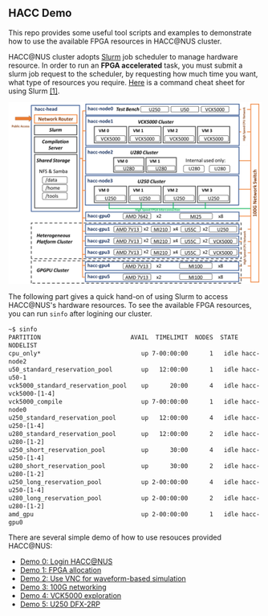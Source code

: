 ## HACC Demo

This repo provides some useful tool scripts and examples to demonstrate how to use the available FPGA resources in HACC@NUS cluster.


HACC@NUS cluster adopts [Slurm](https://slurm.schedmd.com/documentation.html) job scheduler to manage hardware resource. 
In order to run an __FPGA accelerated__ task, you must submit a slurm job request to the scheduler, by requesting how much time you want, what type of resources you require. [Here](doc/slurm.pdf) is a command cheat sheet for using Slurm [[1]](https://xilinx-center.csl.illinois.edu/xacc-cluster/xacc-user-guide/xacc-job-submission-and-scheduling/). 



<img src="doc/hacc.png" alt="" width="750">


The following part gives a quick hand-on of using Slurm to access HACC@NUS's hardware resources.
To see the available FPGA resources, you can run ```sinfo``` after logining our cluster.

```
~$ sinfo
PARTITION                         AVAIL  TIMELIMIT  NODES  STATE NODELIST
cpu_only*                            up 7-00:00:00      1   idle hacc-node2
u50_standard_reservation_pool        up   12:00:00      1   idle hacc-u50-1
vck5000_standard_reservation_pool    up      20:00      4   idle hacc-vck5000-[1-4]
vck5000_compile                      up 7-00:00:00      1   idle hacc-node0
u250_standard_reservation_pool       up   12:00:00      4   idle hacc-u250-[1-4]
u280_standard_reservation_pool       up   12:00:00      2   idle hacc-u280-[1-2]
u250_short_reservation_pool          up      30:00      4   idle hacc-u250-[1-4]
u280_short_reservation_pool          up      30:00      2   idle hacc-u280-[1-2]
u250_long_reservation_pool           up 2-00:00:00      4   idle hacc-u250-[1-4]
u280_long_reservation_pool           up 2-00:00:00      2   idle hacc-u280-[1-2]
amd_gpu                              up 2-00:00:00      1   idle hacc-gpu0

```

There are several simple demo of how to use resouces provided HACC@NUS: 

- [Demo 0: Login HACC@NUS](doc/0-login.md)
- [Demo 1: FPGA allocation](doc/1-FPGA-allocation.md)
- [Demo 2: Use VNC for waveform-based simulation](doc/2-waveform-based-simulation.md)
- [Demo 3: 100G networking](doc/3-100G-network-interaction.md)
- [Demo 4: VCK5000 exploration](doc/4-VCK5000.md)
- [Demo 5: U250 DFX-2RP](doc/5-U250_DFX.md)

